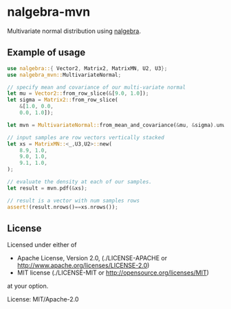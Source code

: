# nalgebra-mvn

Multivariate normal distribution using [nalgebra](https://nalgebra.org).

## Example of usage

```rust
use nalgebra::{ Vector2, Matrix2, MatrixMN, U2, U3};
use nalgebra_mvn::MultivariateNormal;

// specify mean and covariance of our multi-variate normal
let mu = Vector2::from_row_slice(&[9.0, 1.0]);
let sigma = Matrix2::from_row_slice(
    &[1.0, 0.0,
    0.0, 1.0]);

let mvn = MultivariateNormal::from_mean_and_covariance(&mu, &sigma).unwrap();

// input samples are row vectors vertically stacked
let xs = MatrixMN::<_,U3,U2>::new(
    8.9, 1.0,
    9.0, 1.0,
    9.1, 1.0,
);

// evaluate the density at each of our samples.
let result = mvn.pdf(&xs);

// result is a vector with num samples rows
assert!(result.nrows()==xs.nrows());
```

## License
Licensed under either of

* Apache License, Version 2.0,
  (./LICENSE-APACHE or http://www.apache.org/licenses/LICENSE-2.0)
* MIT license (./LICENSE-MIT or http://opensource.org/licenses/MIT)

at your option.

License: MIT/Apache-2.0
